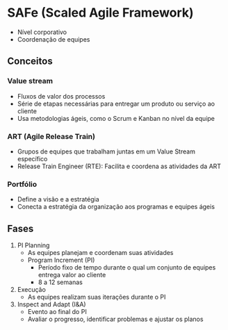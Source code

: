 # SAFe (Scaled Agile Framework)

- Nível corporativo
- Coordenação de equipes

## Conceitos

### Value stream

- Fluxos de valor dos processos
- Série de etapas necessárias para entregar um produto ou serviço ao cliente
- Usa metodologias ágeis, como o Scrum e Kanban no nível da equipe

### ART (Agile Release Train)

- Grupos de equipes que trabalham juntas em um Value Stream específico
- Release Train Engineer (RTE): Facilita e coordena as atividades da ART

### Portfólio

- Define a visão e a estratégia
- Conecta a estratégia da organização aos programas e equipes ágeis

## Fases

1. PI Planning
   - As equipes planejam e coordenam suas atividades
   - Program Increment (PI)
     - Período fixo de tempo durante o qual um conjunto de equipes entrega valor ao cliente
     - 8 a 12 semanas
2. Execução
   - As equipes realizam suas iterações durante o PI
3. Inspect and Adapt (I&A)
   - Evento ao final do PI
   - Avaliar o progresso, identificar problemas e ajustar os planos

